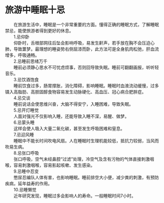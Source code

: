 # 旅游中睡眠十忌  

&emsp;&emsp;在旅游生活中，睡眠是一个非常重要的方面。懂得正确的睡眠方式，了解睡眠禁忌，能使旅游者得到更好的休息。  
&emsp;&emsp;1.忌仰卧  
&emsp;&emsp;仰卧时，舌根部网往后坠会影响呼吸，易发生鼾声，若手放在胸不会压迫心肺，导致噩梦。最理想的睡姿势右侧屈漆而卧，此方法可是全身肌肉松弛，肝血流增多，呼吸通畅。  
&emsp;&emsp;2.忌睡前思绪万千  
&emsp;&emsp;睡前必须静心思水不可忧虑烦事，否则回导致失眠。睡前可翻翻画报，听听轻音乐。  
&emsp;&emsp;3.忌饮酒饱食  
&emsp;&emsp;睡前饮食过多，肠胃撑胀，消化障碍，影响睡眠。睡眠时血液流动缓慢，过多镊入高脂肪、高胆固醇食物容易发生动脉硬化、高血压、冠心病合肥胖症。  
&emsp;&emsp;4.忌交谈  
&emsp;&emsp;睡前说话会使思维兴奋，大脑不得安宁，入睡困难，导致失眠。  
&emsp;&emsp;5.忌开灯睡觉  
&emsp;&emsp;人面对强光不仅影响入睡，还能导致入睡不深，易醒、做梦。  
&emsp;&emsp;6.忌蒙头睡  
&emsp;&emsp;这样会使人吸入大量二氧化碳，甚至发生呼吸困难和窒息。  
&emsp;&emsp;7.忌迎风睡  
&emsp;&emsp;睡眠中不能长时间吹电风扇。人在睡眠时生理机能较低，抵抗力较弱，当风而吹易生病。  
&emsp;&emsp;8.忌张口呼吸  
&emsp;&emsp;张口呼吸，空气未经鼻腔“过滤”处理，冷空气及含有污物的气体直接刺激咽喉，容易刺激咽喉，容易影起咳嗽、发生感染。  
&emsp;&emsp;9.忌睡中忍变  
&emsp;&emsp;憋尿忍编队人体有害，也影响睡眠。睡前排空大小便，减少粪的刺激，有预防疾病，延年益寿的作用。  
&emsp;&emsp;10.忌睡懒觉  
&emsp;&emsp;近年研究发现，睡眠过多会影响人的寿命。一般睡眠时间7小时。  
<!-- Last processed: 2025-07-22 03:44:30 -->
